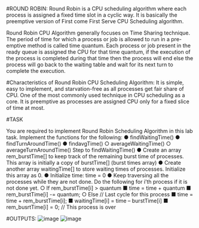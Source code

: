 #ROUND ROBIN:
Round Robin is a CPU scheduling algorithm where each process is assigned a fixed time slot in a cyclic way. It is basically the preemptive version of First come First Serve CPU Scheduling algorithm. 

Round Robin CPU Algorithm generally focuses on Time Sharing technique. 
The period of time for which a process or job is allowed to run in a pre-emptive method is called time quantum. 
Each process or job present in the ready queue is assigned the CPU for that time quantum, if the execution of the process is completed during that time then the process will end else the process will go back to the waiting table and wait for its next turn to complete the execution.
 
#Characteristics of Round Robin CPU Scheduling Algorithm:
It is simple, easy to implement, and starvation-free as all processes get fair share of CPU.
One of the most commonly used technique in CPU scheduling as a core.
It is preemptive as processes are assigned CPU only for a fixed slice of time at most.

#TASK 

You are required to implement Round Robin Scheduling Algorithm in this lab task.
Implement the functions for the following:
● findWaitingTime()
● findTurnAroundTime()
● findavgTime()
○ averageWaitingTime()
○ averageTurnAroundTime()
Step to findWaitingTime()
● Create an array rem_burstTime[] to keep track of the remaining burst time of
processes. This array is initially a copy of burstTime[] (burst times array)
● Create another array waitingTime[] to store waiting times of processes. Initialize this
array as 0.
● Initialize time: time = 0
● Keep traversing all the processes while they are not done. Do the following for i’th
process if it is not done yet.
○ If rem_burstTime[i] > quantum
■ time = time + quantum
■ rem_burstTime[i] -= quantum;
○ Else // Last cycle for this process
■ time = time + rem_burstTime[i];
■ waitingTime[i] = time – burstTime[i]
■ rem_busrtTime[i] = 0; // This process is over

#OUTPUTS:
![image](https://user-images.githubusercontent.com/92660593/209430799-4c819dd9-15de-4deb-8d51-22f94397668f.png)
![image](https://user-images.githubusercontent.com/92660593/209430805-0ab847b4-6200-4294-9695-b664b46c851f.png)
